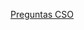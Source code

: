 [Preguntas CSO](https://htmlpreview.github.io/?https://github.com/YdavPacat/ETSINF3/blob/main/CSO/Preguntas-CSO.html)

